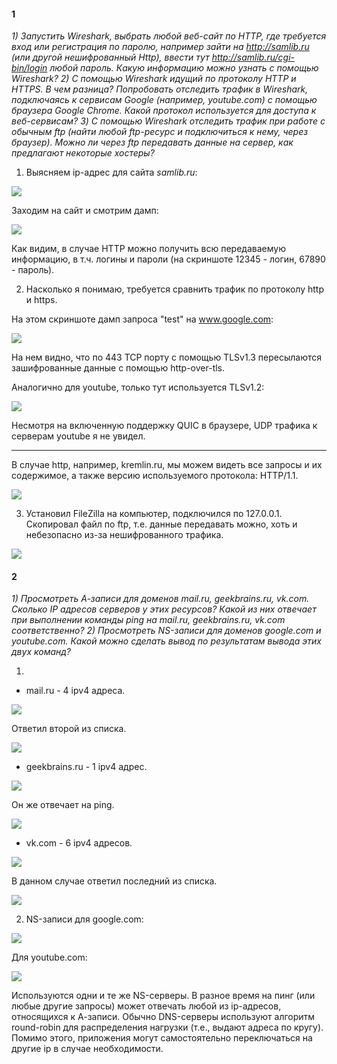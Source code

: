 #### 1
*1) Запустить Wireshark, выбрать любой веб-сайт по HTTP, где требуется вход или регистрация по паролю, например зайти на http://samlib.ru (или другой нешифрованный Http), ввести тут http://samlib.ru/cgi-bin/login любой пароль. Какую информацию можно узнать с помощью Wireshark?
2) С помощью Wireshark идущий по протоколу HTTP и HTTPS. В чем разница? Попробовать отследить трафик в Wireshark, подключаясь к сервисам Google (например, youtube.com) с помощью браузера Google Chrome. Какой протокол используется для доступа к веб-сервисам?
3) С помощью Wireshark отследить трафик при работе с обычным ftp (найти любой ftp-ресурс и подключиться к нему, через браузер). Можно ли через ftp передавать данные на сервер, как предлагают некоторые хостеры?*

1. Выясняем ip-адрес для сайта *samlib.ru*:

![](6-1.PNG)

Заходим на сайт и смотрим дамп:

![](6-2.PNG)

Как видим, в случае HTTP можно получить всю передаваемую информацию, в т.ч. логины и пароли (на скриншоте 12345 - логин, 67890 - пароль).

2. Насколько я понимаю, требуется сравнить трафик по протоколу http и https.

На этом скриншоте дамп запроса "test" на www.google.com:

![](6-3.PNG)

На нем видно, что по 443 TCP порту с помощью TLSv1.3 пересылаются зашифрованные данные с помощью http-over-tls.

Аналогично для youtube, только тут используется TLSv1.2:

![](6-4.PNG)

Несмотря на включенную поддержку QUIC в браузере, UDP трафика к серверам youtube я не увидел.

----

В случае http, например, kremlin.ru, мы можем видеть все запросы и их содержимое, а также версию используемого протокола: HTTP/1.1.

![](6-5.PNG)

3. Установил FileZilla на компьютер, подключился по 127.0.0.1. Скопировал файл по ftp, т.е. данные передавать можно, хоть и небезопасно из-за нешифрованного трафика.

![](6-6.PNG)

#### 2
*1) Просмотреть А-записи для доменов mail.ru, geekbrains.ru, vk.com. Сколько IP адресов серверов у этих ресурсов? Какой из них отвечает при выполнении команды ping на mail.ru, geekbrains.ru, vk.com соответственно?
2) Просмотреть NS-записи для доменов google.com и youtube.com. Какой можно сделать вывод по результатам вывода этих двух команд?*

1.
- mail.ru - 4 ipv4 адреса.

![](6-7.PNG)

Ответил второй из списка.

![](6-10.PNG)

- geekbrains.ru - 1 ipv4 адрес.

![](6-8.PNG)

Он же отвечает на ping.

![](6-11.PNG)

- vk.com - 6 ipv4 адресов.

![](6-9.PNG)

В данном случае ответил последний из списка.

![](6-12.PNG)

2. NS-записи для google.com:

![](6-13.PNG)

Для youtube.com:

![](6-14.PNG)

Используются одни и те же NS-серверы. В разное время на пинг (или любые другие запросы) может отвечать любой из ip-адресов, относящихся к А-записи. Обычно DNS-серверы используют алгоритм round-robin для распределения нагрузки (т.е., выдают адреса по кругу). Помимо этого, приложения могут самостоятельно переключаться на другие ip в случае необходимости.
